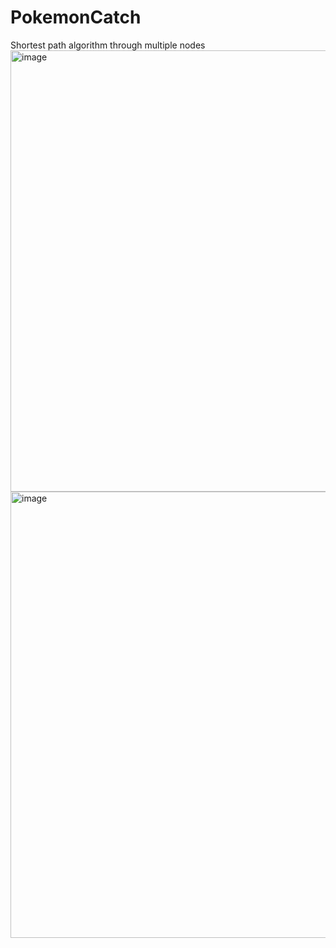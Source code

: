 # PokemonCatch
Shortest path algorithm through multiple nodes
<img width="706" alt="image" src="https://github.com/user-attachments/assets/b099dad0-5cf4-48f3-b02d-261b12eac50d">
<img width="714" alt="image" src="https://github.com/user-attachments/assets/bf3ab779-f2b6-44f1-8f94-c1afed68c3d8">
